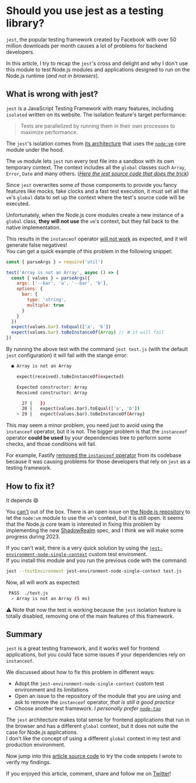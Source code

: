 # Should you use jest as a testing library?

`jest`, the popular testing framework created by Facebook with over 50 million downloads per month 
causes a lot of problems for backend developers.

In this article, I try to recap the `jest`'s cross and delight and why I don't use this module to test Node.js modules and applications designed to run on the Node.js runtime (_and not in browsers_).

## What is wrong with jest?

`jest` is a JavaScript Testing Framework with many features, including `isolated` written on its website.
The isolation feature's target performance:

> Tests are parallelized by running them in their own processes to maximize performance.

The `jest`'s isolation comes from [its architecture](https://jestjs.io/docs/architecture) that uses the [`node:vm`](https://nodejs.org/api/vm.html) core module under the hood.

The `vm` module lets `jest` run every test file into a sandbox with its own temporary context.
The context includes all the `global` classes such `Array`, `Error`, `Date` and many others.
([_Here the jest source code that does the trick_](https://github.com/facebook/jest/blob/e865fbd66e3dc4adf9d35a35ce91de1bee48bc93/packages/jest-environment-jsdom/src/index.ts))

Since `jest` overwrites some of those components to provide you fancy features like mocks, fake clocks and a fast test execution,
it must set all the `vm`'s `global` data to set up the context where the test's source code will be executed.

Unfortunately, when the Node.js core modules create a new instance of a `global` class,
**they will not use** the `vm`'s context, but they fall back to the native implementation.

This results in the `instanceof` operator [will not work](https://github.com/facebook/jest/issues/2549)
as expected, and it will generate false negatives!  
You can get a quick example of this problem in the following snippet:

```js
const { parseArgs } = require('util')

test('Array is not an Array', async () => {
  const { values } = parseArgs({
    args: ['--bar', 'a', '--bar', 'b'],
    options: {
      bar: {
        type: 'string',
        multiple: true
      }
    }
  })
  expect(values.bar).toEqual(['a', 'b'])
  expect(values.bar).toBeInstanceOf(Array) // ❌ it will fail
})
```

By running the above test with the command `jest test.js` (with the default `jest` configuration) it will fail with the stange error:

```bash
  ● Array is not an Array

    expect(received).toBeInstanceOf(expected)

    Expected constructor: Array
    Received constructor: Array

      27 |   })
      28 |   expect(values.bar).toEqual(['a', 'b'])
    > 29 |   expect(values.bar).toBeInstanceOf(Array)
```

This may seem a minor problem, you need just to avoid using the `instanceof` operator, but it is not.
The bigger problem is that the `instanceof` operator **could be used** by your dependencies tree to perform
some checks, and those conditions will fail.

For example, Fastify [removed the `instanceof` operator](https://github.com/fastify/fastify/pull/3200)
from its codebase because it was causing problems for those developers that rely on `jest` as a testing framework.

## How to fix it?

It depends 😄

You [can't](https://github.com/facebook/jest/issues/2549#issuecomment-521177864) out of the box.
There is an open issue on [the Node.js repository](https://github.com/nodejs/node/issues/31852)
to let the `node:vm` module to use the `vm`'s context, but it is still open.
It seems that the Node.js core team is interested in fixing this problem by implementing the new [ShadowRealm](https://github.com/tc39/proposal-shadowrealm) spec, and I think we will make some progress during 2023.

If you can't wait, there is a very quick solution by using the [`jest-environment-node-single-context`](https://www.npmjs.com/package/jest-environment-node-single-context) custom test enviroment.  
If you install this module and you run the previous code with the command:

```bash
jest --testEnvironment jest-environment-node-single-context test.js
```

Now, all will work as expected:

```bash
 PASS  ./test.js
  ✓ Array is not an Array (5 ms)
```

⚠️ Note that now the test is working because the `jest` isolation feature is totally disabled,
removing one of the main features of this framework.


## Summary

`jest` is a great testing framework, and it works well for frontend applications,
but you could face some issues if your dependencies rely on `instanceof`.

We discussed about how to fix this problem in different ways:

- Adopt the `jest-environment-node-single-context` custom test environment and its limitations
- Open an issue to the repository of the module that you are using and ask to remove the `instanceof` operator, _that is still a good practice_
- Choose another test framework. _I personally prefer [`node-tap`](https://www.npmjs.com/package/tap)_


The `jest` architecture makes total sense for frontend applications that run in the browser and has
a different `global` context, but it does not suite the case for Node.js applications.  
I don't like the concept of using a different `global` context in my test and production environment.

Now jump into this [article source code](https://github.com/Eomm/fastify-discord-bot-demo/tree/HEAD/bonus/jest-instanceof)
to try the code snippets I wrote to verify my findings.

If you enjoyed this article, comment, share and follow me on [Twitter](https://twitter.com/ManuEomm)!
